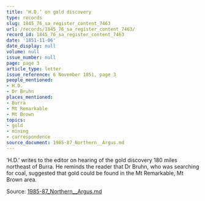 ```yaml
---
title: ‘H.D.’ on gold discovery
type: records
slug: 1845_76_sa_register_content_7463
url: /records/1845_76_sa_register_content_7463/
record_id: 1845_76_sa_register_content_7463
date: '1851-11-06'
date_display: null
volume: null
issue_number: null
page: page 3
article_type: letter
issue_reference: 6 November 1851, page 3
people_mentioned:
- H.D.
- Dr Bruhn
places_mentioned:
- Burra
- Mt Remarkable
- Mt Brown
topics:
- gold
- mining
- correspondence
source_document: 1985-87_Northern__Argus.md
---
```


‘H.D.’ writes to the editor on hearing of the gold discovery 180 miles northeast of Burra.  He reminds the reader that Dr Bruhn, who was searching for coal, suggested that gold could be found in the Mt Remarkable, Mt Brown area.

Source: [1985-87_Northern__Argus.md](/downloads/markdown/1985-87_Northern__Argus.md)
